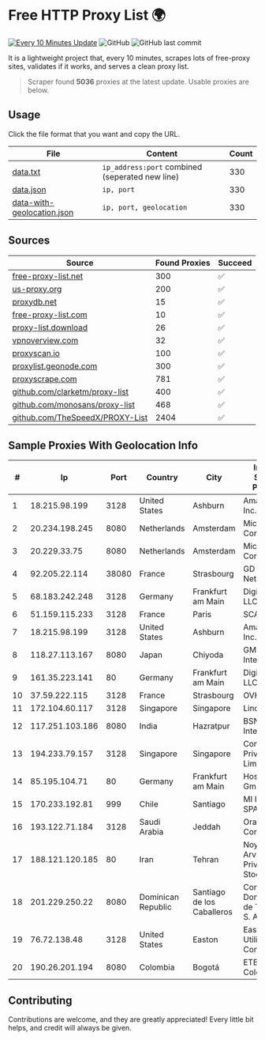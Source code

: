 
# Free HTTP Proxy List 🌍

[![Every 10 Minutes Update](https://github.com/mertguvencli/http-proxy-list/actions/workflows/main.yml/badge.svg?branch=main)](https://github.com/mertguvencli/http-proxy-list/actions/workflows/main.yml)
![GitHub](https://img.shields.io/github/license/mertguvencli/http-proxy-list)
![GitHub last commit](https://img.shields.io/github/last-commit/mertguvencli/http-proxy-list)

It is a lightweight project that, every 10 minutes, scrapes lots of free-proxy sites, validates if it works, and serves a clean proxy list.


> Scraper found **5036** proxies at the latest update. Usable proxies are below.

## Usage

Click the file format that you want and copy the URL.


|File|Content|Count|
|----|-------|-----|
|[data.txt](https://raw.githubusercontent.com/mertguvencli/http-proxy-list/main/proxy-list/data.txt)|`ip_address:port` combined (seperated new line)|330|
|[data.json](https://raw.githubusercontent.com/mertguvencli/http-proxy-list/main/proxy-list/data.json)|`ip, port`|330|
|[data-with-geolocation.json](https://raw.githubusercontent.com/mertguvencli/http-proxy-list/main/proxy-list/data-with-geolocation.json)|`ip, port, geolocation`|330|

## Sources

|Source|Found Proxies|Succeed|
|------|-------------|-------|
|[free-proxy-list.net](https://free-proxy-list.net)|300|✅|
|[us-proxy.org](https://www.us-proxy.org)|200|✅|
|[proxydb.net](http://proxydb.net)|15|✅|
|[free-proxy-list.com](https://free-proxy-list.com/?page=&port=&type%5B%5D=http&type%5B%5D=https&up_time=0&search=Search)|10|✅|
|[proxy-list.download](https://www.proxy-list.download/HTTP)|26|✅|
|[vpnoverview.com](https://vpnoverview.com/privacy/anonymous-browsing/free-proxy-servers)|32|✅|
|[proxyscan.io](https://www.proxyscan.io)|100|✅|
|[proxylist.geonode.com](https://proxylist.geonode.com/api/proxy-list?limit=300&page=1&sort_by=lastChecked&sort_type=desc&protocols=http,https)|300|✅|
|[proxyscrape.com](https://api.proxyscrape.com/v2/?request=displayproxies&protocol=http&timeout=10000&country=all&ssl=all&anonymity=all)|781|✅|
|[github.com/clarketm/proxy-list](https://raw.githubusercontent.com/clarketm/proxy-list/master/proxy-list-raw.txt)|400|✅|
|[github.com/monosans/proxy-list](https://raw.githubusercontent.com/monosans/proxy-list/main/proxies/http.txt)|468|✅|
|[github.com/TheSpeedX/PROXY-List](https://raw.githubusercontent.com/TheSpeedX/PROXY-List/master/http.txt)|2404|✅|


## Sample Proxies With Geolocation Info

|#|Ip|Port|Country|City|Internet Service Provider|
|-|--|----|-------|----|-------------------------|
|1|18.215.98.199|3128|United States|Ashburn|Amazon.com, Inc.|
|2|20.234.198.245|8080|Netherlands|Amsterdam|Microsoft Corporation|
|3|20.229.33.75|8080|Netherlands|Amsterdam|Microsoft Corporation|
|4|92.205.22.114|38080|France|Strasbourg|GD MASS Network|
|5|68.183.242.248|3128|Germany|Frankfurt am Main|DigitalOcean, LLC|
|6|51.159.115.233|3128|France|Paris|SCALEWAY|
|7|18.215.98.199|3128|United States|Ashburn|Amazon.com, Inc.|
|8|118.27.113.167|8080|Japan|Chiyoda|GMO Internet, Inc.|
|9|161.35.223.141|80|Germany|Frankfurt am Main|DigitalOcean, LLC|
|10|37.59.222.115|3128|France|Strasbourg|OVH SAS|
|11|172.104.60.117|3128|Singapore|Singapore|Linode, LLC|
|12|117.251.103.186|8080|India|Hazratpur|BSNL Internet|
|13|194.233.79.157|3128|Singapore|Singapore|Contabo Asia Private Limited|
|14|85.195.104.71|80|Germany|Frankfurt am Main|Host Europe GmbH|
|15|170.233.192.81|999|Chile|Santiago|MI INTERNET SPA|
|16|193.122.71.184|3128|Saudi Arabia|Jeddah|Oracle Corporation|
|17|188.121.120.185|80|Iran|Tehran|Noyan Abr Arvan Co. ( Private Joint Stock)|
|18|201.229.250.22|8080|Dominican Republic|Santiago de los Caballeros|Compañía Dominicana de Teléfonos S. A.|
|19|76.72.138.48|3128|United States|Easton|Easton Utilities Commission|
|20|190.26.201.194|8080|Colombia|Bogotá|ETB - Colombia|



## Contributing

Contributions are welcome, and they are greatly appreciated! Every
little bit helps, and credit will always be given.

